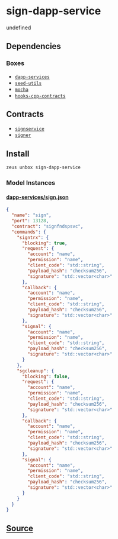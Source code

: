 
sign-dapp-service
====================


undefined



## Dependencies
### Boxes
* [`dapp-services`](dapp-services.md)
* [`seed-utils`](seed-utils.md)
* [`mocha`](mocha.md)
* [`hooks-cpp-contracts`](hooks-cpp-contracts.md)



## Contracts
* [`signservice`](https://github.com/liquidapps-io/zeus-sdk/tree/master/boxes/groups/services/sign-dapp-service/contracts/eos/dappservices)
* [`signer`](https://github.com/liquidapps-io/zeus-sdk/tree/master/boxes/groups/services/sign-dapp-service/contracts/eos/signer)
## Install
```bash
zeus unbox sign-dapp-service
```










### Model Instances
#### [dapp-services/sign.json](https://github.com/liquidapps-io/zeus-sdk/tree/master/boxes/groups/services/sign-dapp-service/models/dapp-services/sign.json)
```json
{
  "name": "sign",
  "port": 13128,
  "contract": "signfndspsvc",
  "commands": {
    "signtrx": {
      "blocking": true,
      "request": {
        "account": "name",
        "permission": "name",
        "client_code": "std::string",
        "payload_hash": "checksum256",
        "signature": "std::vector<char>"
      },
      "callback": {
        "account": "name",
        "permission": "name",
        "client_code": "std::string",
        "payload_hash": "checksum256",
        "signature": "std::vector<char>"
      },
      "signal": {
        "account": "name",
        "permission": "name",
        "client_code": "std::string",
        "payload_hash": "checksum256",
        "signature": "std::vector<char>"
      }
    },
    "sgcleanup": {
      "blocking": false,
      "request": {
        "account": "name",
        "permission": "name",
        "client_code": "std::string",
        "payload_hash": "checksum256",
        "signature": "std::vector<char>"
      },
      "callback": {
        "account": "name",
        "permission": "name",
        "client_code": "std::string",
        "payload_hash": "checksum256",
        "signature": "std::vector<char>"
      },
      "signal": {
        "account": "name",
        "permission": "name",
        "client_code": "std::string",
        "payload_hash": "checksum256",
        "signature": "std::vector<char>"
      }
    }
  }
}
```
## [Source](https://github.com/liquidapps-io/zeus-sdk/tree/master/boxes/groups/services/sign-dapp-service)